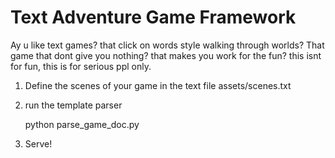 # Text Adventure Game Framework

Ay u like text games? that click on words style walking through worlds? 
That game that dont give you nothing? that makes you work for the fun?
this isnt for fun, this is for serious ppl only. 

1. Define the scenes of your game in the text file assets/scenes.txt
2. run the template parser
	
	python parse_game_doc.py

3. Serve!

